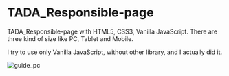 # TADA_Responsible-page

TADA_Responsible-page with HTML5, CSS3, Vanilla JavaScript.
There are three kind of size like PC, Tablet and Mobile.

I try to use only Vanilla JavaScript, without other library, and I actually did it.


![guide_pc](https://user-images.githubusercontent.com/71386860/116356658-864fa900-a836-11eb-81f0-90c62de59bc0.jpg)


